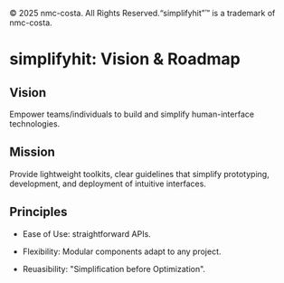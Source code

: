 © 2025 nmc-costa. All Rights Reserved.“simplifyhit”™ is a trademark of nmc-costa.

# simplifyhit: Vision & Roadmap

## Vision

Empower teams/individuals to build and simplify human-interface technologies.

## Mission

Provide lightweight toolkits, clear guidelines that simplify prototyping, development, and deployment of intuitive interfaces.

## Principles

- Ease of Use: straightforward APIs.

- Flexibility: Modular components adapt to any project.

- Reuasibility: "Simplification before Optimization".


